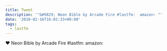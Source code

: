 ```yaml
---
title: Tweet
description: '"&#9829; Neon Bible by Arcade Fire #lastfm:  amazon: "'
date: '2010-02-16T16:02:33+00:00'
tags:
  - lastfm
---
```

&#9829; Neon Bible by Arcade Fire #lastfm:  amazon: 
